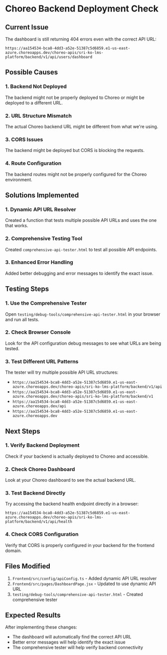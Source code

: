 # Choreo Backend Deployment Check

## Current Issue
The dashboard is still returning 404 errors even with the correct API URL:
```
https://aa154534-bca8-4dd3-a52e-51387c5d6859.e1-us-east-azure.choreoapps.dev/choreo-apis/sri-ko-lms-platform/backend/v1/api/users/dashboard
```

## Possible Causes

### 1. Backend Not Deployed
The backend might not be properly deployed to Choreo or might be deployed to a different URL.

### 2. URL Structure Mismatch
The actual Choreo backend URL might be different from what we're using.

### 3. CORS Issues
The backend might be deployed but CORS is blocking the requests.

### 4. Route Configuration
The backend routes might not be properly configured for the Choreo environment.

## Solutions Implemented

### 1. Dynamic API URL Resolver
Created a function that tests multiple possible API URLs and uses the one that works.

### 2. Comprehensive Testing Tool
Created `comprehensive-api-tester.html` to test all possible API endpoints.

### 3. Enhanced Error Handling
Added better debugging and error messages to identify the exact issue.

## Testing Steps

### 1. Use the Comprehensive Tester
Open `testing/debug-tools/comprehensive-api-tester.html` in your browser and run all tests.

### 2. Check Browser Console
Look for the API configuration debug messages to see what URLs are being tested.

### 3. Test Different URL Patterns
The tester will try multiple possible API URL structures:
- `https://aa154534-bca8-4dd3-a52e-51387c5d6859.e1-us-east-azure.choreoapps.dev/choreo-apis/sri-ko-lms-platform/backend/v1/api`
- `https://aa154534-bca8-4dd3-a52e-51387c5d6859.e1-us-east-azure.choreoapps.dev/choreo-apis/sri-ko-lms-platform/backend/v1`
- `https://aa154534-bca8-4dd3-a52e-51387c5d6859.e1-us-east-azure.choreoapps.dev/api`
- `https://aa154534-bca8-4dd3-a52e-51387c5d6859.e1-us-east-azure.choreoapps.dev`

## Next Steps

### 1. Verify Backend Deployment
Check if your backend is actually deployed to Choreo and accessible.

### 2. Check Choreo Dashboard
Look at your Choreo dashboard to see the actual backend URL.

### 3. Test Backend Directly
Try accessing the backend health endpoint directly in a browser:
```
https://aa154534-bca8-4dd3-a52e-51387c5d6859.e1-us-east-azure.choreoapps.dev/choreo-apis/sri-ko-lms-platform/backend/v1/api/health
```

### 4. Check CORS Configuration
Verify that CORS is properly configured in your backend for the frontend domain.

## Files Modified

1. `Frontend/src/config/apiConfig.ts` - Added dynamic API URL resolver
2. `Frontend/src/pages/DashboardPage.jsx` - Updated to use dynamic API URL
3. `testing/debug-tools/comprehensive-api-tester.html` - Created comprehensive tester

## Expected Results

After implementing these changes:
- The dashboard will automatically find the correct API URL
- Better error messages will help identify the exact issue
- The comprehensive tester will help verify backend connectivity
